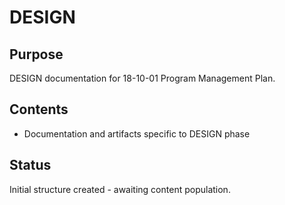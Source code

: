 # DESIGN

## Purpose
DESIGN documentation for 18-10-01 Program Management Plan.

## Contents
- Documentation and artifacts specific to DESIGN phase

## Status
Initial structure created - awaiting content population.
